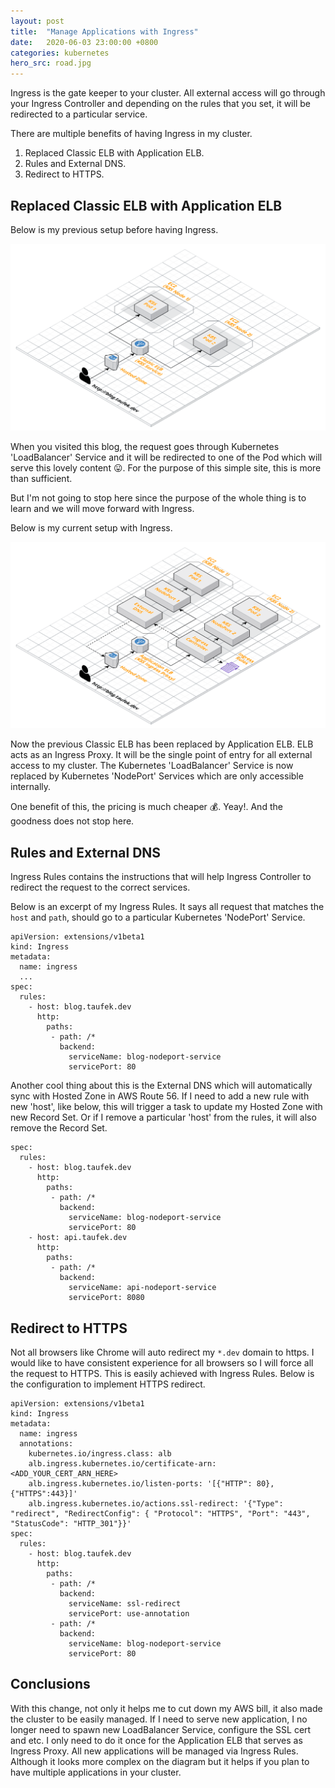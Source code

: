 ```yaml
---
layout: post
title:  "Manage Applications with Ingress"
date:   2020-06-03 23:00:00 +0800
categories: kubernetes
hero_src: road.jpg
---
```


Ingress is the gate keeper to your cluster. All external
access will go through your Ingress Controller and depending on the rules that you set,
it will be redirected to a particular service.

There are multiple benefits of having Ingress in my cluster.

1. Replaced Classic ELB with Application ELB.
2. Rules and External DNS.
3. Redirect to HTTPS.

## Replaced Classic ELB with Application ELB

Below is my previous setup before having Ingress.

![Cluster without Ingress](/images/cluster_without_ingress.png)

When you visited this blog, the request goes through Kubernetes 'LoadBalancer' Service
and it will be redirected to one of the Pod which will serve this lovely content :stuck_out_tongue:.
For the purpose of this simple site, this is more than sufficient.

But I'm not going to stop here since the purpose of the whole thing is to learn and we will move forward with Ingress.

Below is my current setup with Ingress.

![Cluster with Ingress](/images/cluster_with_ingress.png)

Now the previous Classic ELB has been replaced by Application ELB. ELB acts as an Ingress Proxy.
It will be the single point of entry for all external access to my cluster. The Kubernetes 'LoadBalancer' Service is
now replaced by Kubernetes 'NodePort' Services which are only accessible internally.

One benefit of this, the pricing is much cheaper :moneybag:. Yeay!.  And the goodness does not stop here.

## Rules and External DNS

Ingress Rules contains the instructions that will help Ingress Controller to redirect the request
to the correct services.

Below is an excerpt of my Ingress Rules. It says all request that matches the `host` and `path`,
should go to a particular Kubernetes 'NodePort' Service.

```
apiVersion: extensions/v1beta1
kind: Ingress
metadata:
  name: ingress
  ...
spec:
  rules:
    - host: blog.taufek.dev
      http:
        paths:
         - path: /*
           backend:
             serviceName: blog-nodeport-service
             servicePort: 80
```

Another cool thing about this is the External DNS which will automatically sync with Hosted Zone in AWS Route 56.
If I need to add a new rule with new 'host', like below, this will trigger a task to update my Hosted Zone with new Record Set.
Or if I remove a particular 'host' from the rules, it will also remove the Record Set.

```
spec:
  rules:
    - host: blog.taufek.dev
      http:
        paths:
         - path: /*
           backend:
             serviceName: blog-nodeport-service
             servicePort: 80
    - host: api.taufek.dev
      http:
        paths:
         - path: /*
           backend:
             serviceName: api-nodeport-service
             servicePort: 8080
```

## Redirect to HTTPS

Not all browsers like Chrome will auto redirect my `*.dev` domain to https. I would like
to have consistent experience for all browsers so I will force all the request to HTTPS.
This is easily achieved with Ingress Rules. Below is the configuration to implement HTTPS redirect.

```
apiVersion: extensions/v1beta1
kind: Ingress
metadata:
  name: ingress
  annotations:
    kubernetes.io/ingress.class: alb
    alb.ingress.kubernetes.io/certificate-arn: <ADD_YOUR_CERT_ARN_HERE>
    alb.ingress.kubernetes.io/listen-ports: '[{"HTTP": 80}, {"HTTPS":443}]'
    alb.ingress.kubernetes.io/actions.ssl-redirect: '{"Type": "redirect", "RedirectConfig": { "Protocol": "HTTPS", "Port": "443", "StatusCode": "HTTP_301"}}'
spec:
  rules:
    - host: blog.taufek.dev
      http:
        paths:
         - path: /*
           backend:
             serviceName: ssl-redirect
             servicePort: use-annotation
         - path: /*
           backend:
             serviceName: blog-nodeport-service
             servicePort: 80
```

## Conclusions

With this change, not only it helps me to cut down my AWS bill, it also made the cluster
to be easily managed. If I need to serve new application, I no longer need
to spawn new LoadBalancer Service, configure the SSL cert and etc. I only need to do it once for
the Application ELB that serves as Ingress Proxy. All new applications will be managed via Ingress Rules.
Although it looks more complex on the diagram but it helps if you plan to have multiple applications in your cluster.

